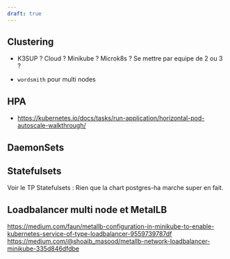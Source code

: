 ```yaml
---
draft: true
---
```


## Clustering
- K3SUP ? Cloud ? Minikube ? Microk8s ? Se mettre par equipe de 2 ou 3 ?

- `wordsmith` pour multi nodes
## HPA
- https://kubernetes.io/docs/tasks/run-application/horizontal-pod-autoscale-walkthrough/

## DaemonSets

## Statefulsets
Voir le TP Statefulsets : Rien que la chart postgres-ha marche super en fait.


## Loadbalancer multi node et MetalLB
https://medium.com/faun/metallb-configuration-in-minikube-to-enable-kubernetes-service-of-type-loadbalancer-9559739787df
https://medium.com/@shoaib_masood/metallb-network-loadbalancer-minikube-335d846dfdbe
